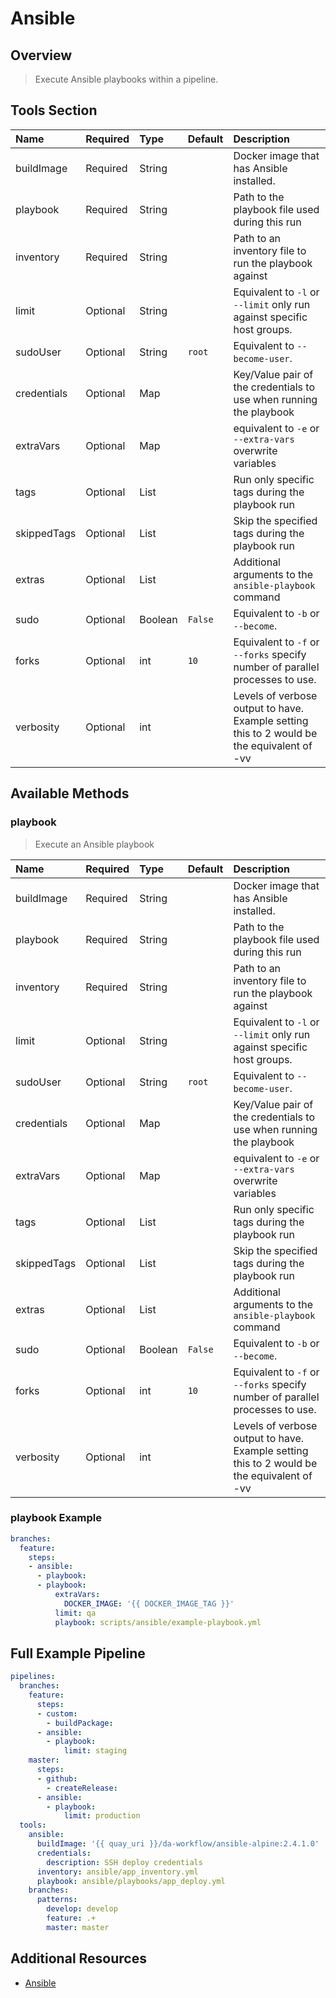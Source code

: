 # Ansible

## Overview

> Execute Ansible playbooks within a pipeline.

## Tools Section

| Name        | Required   | Type    | Default   | Description                                                                                |
|:------------|:-----------|:--------|:----------|:-------------------------------------------------------------------------------------------|
| buildImage  | Required   | String  |           | Docker image that has Ansible installed.                                                   |
| playbook    | Required   | String  |           | Path to the playbook file used during this run                                             |
| inventory   | Required   | String  |           | Path to an inventory file to run the playbook against                                      |
| limit       | Optional   | String  |           | Equivalent to `-l` or `--limit` only run against specific host groups.                     |
| sudoUser    | Optional   | String  | `root`    | Equivalent to `--become-user`.                                                             |
| credentials | Optional   | Map     |           | Key/Value pair of the credentials to use when running the playbook                         |
| extraVars   | Optional   | Map     |           | equivalent to `-e` or `--extra-vars` overwrite variables                                   |
| tags        | Optional   | List    |           | Run only specific tags during the playbook run                                             |
| skippedTags | Optional   | List    |           | Skip the specified tags during the playbook run                                            |
| extras      | Optional   | List    |           | Additional arguments to the `ansible-playbook` command                                     |
| sudo        | Optional   | Boolean | `False`   | Equivalent to `-b` or `--become`.                                                          |
| forks       | Optional   | int     | `10`      | Equivalent to `-f` or `--forks` specify number of parallel processes to use.               |
| verbosity   | Optional   | int     |           | Levels of verbose output to have. Example setting this to 2 would be the equivalent of -vv |

## Available Methods

### playbook

> Execute an Ansible playbook

| Name        | Required   | Type    | Default   | Description                                                                                |
|:------------|:-----------|:--------|:----------|:-------------------------------------------------------------------------------------------|
| buildImage  | Required   | String  |           | Docker image that has Ansible installed.                                                   |
| playbook    | Required   | String  |           | Path to the playbook file used during this run                                             |
| inventory   | Required   | String  |           | Path to an inventory file to run the playbook against                                      |
| limit       | Optional   | String  |           | Equivalent to `-l` or `--limit` only run against specific host groups.                     |
| sudoUser    | Optional   | String  | `root`    | Equivalent to `--become-user`.                                                             |
| credentials | Optional   | Map     |           | Key/Value pair of the credentials to use when running the playbook                         |
| extraVars   | Optional   | Map     |           | equivalent to `-e` or `--extra-vars` overwrite variables                                   |
| tags        | Optional   | List    |           | Run only specific tags during the playbook run                                             |
| skippedTags | Optional   | List    |           | Skip the specified tags during the playbook run                                            |
| extras      | Optional   | List    |           | Additional arguments to the `ansible-playbook` command                                     |
| sudo        | Optional   | Boolean | `False`   | Equivalent to `-b` or `--become`.                                                          |
| forks       | Optional   | int     | `10`      | Equivalent to `-f` or `--forks` specify number of parallel processes to use.               |
| verbosity   | Optional   | int     |           | Levels of verbose output to have. Example setting this to 2 would be the equivalent of -vv |

### playbook Example

```yaml
branches:
  feature:
    steps:
    - ansible:
      - playbook:
      - playbook:
          extraVars:
            DOCKER_IMAGE: '{{ DOCKER_IMAGE_TAG }}'
          limit: qa
          playbook: scripts/ansible/example-playbook.yml
```

## Full Example Pipeline

```yaml
pipelines:
  branches:
    feature:
      steps:
      - custom:
        - buildPackage:
      - ansible:
        - playbook:
            limit: staging
    master:
      steps:
      - github:
        - createRelease:
      - ansible:
        - playbook:
            limit: production
  tools:
    ansible:
      buildImage: '{{ quay_uri }}/da-workflow/ansible-alpine:2.4.1.0'
      credentials:
        description: SSH deploy credentials
      inventory: ansible/app_inventory.yml
      playbook: ansible/playbooks/app_deploy.yml
    branches:
      patterns:
        develop: develop
        feature: .+
        master: master
```

## Additional Resources

* [Ansible](https://docs.ansible.com/ansible/latest/playbooks.html)
